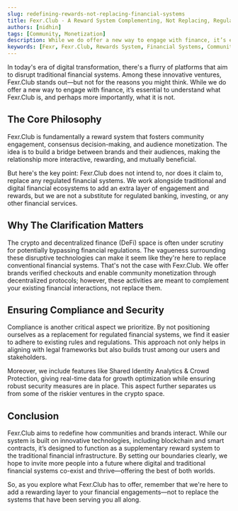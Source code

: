 ```yaml
---
slug: redefining-rewards-not-replacing-financial-systems
title: Fexr.Club - A Reward System Complementing, Not Replacing, Regulated Financial Systems
authors: [nidhin]
tags: [Community, Monetization]
description: While we do offer a new way to engage with finance, it’s essential to understand what Fexr.Club is, and perhaps more importantly, what it is not.
keywords: [Fexr, Fexr.Club, Rewards System, Financial Systems, Community, Monetization, Web3, Decentralization]
---
```


In today's era of digital transformation, there's a flurry of platforms that aim to disrupt traditional financial systems. Among these innovative ventures, Fexr.Club stands out—but not for the reasons you might think. While we do offer a new way to engage with finance, it’s essential to understand what Fexr.Club is, and perhaps more importantly, what it is not. 

## The Core Philosophy

Fexr.Club is fundamentally a reward system that fosters community engagement, consensus decision-making, and audience monetization. The idea is to build a bridge between brands and their audiences, making the relationship more interactive, rewarding, and mutually beneficial. 

But here's the key point: Fexr.Club does not intend to, nor does it claim to, replace any regulated financial systems. We work alongside traditional and digital financial ecosystems to add an extra layer of engagement and rewards, but we are not a substitute for regulated banking, investing, or any other financial services.

## Why The Clarification Matters

The crypto and decentralized finance (DeFi) space is often under scrutiny for potentially bypassing financial regulations. The vagueness surrounding these disruptive technologies can make it seem like they're here to replace conventional financial systems. That's not the case with Fexr.Club. We offer brands verified checkouts and enable community monetization through decentralized protocols; however, these activities are meant to complement your existing financial interactions, not replace them.

## Ensuring Compliance and Security

Compliance is another critical aspect we prioritize. By not positioning ourselves as a replacement for regulated financial systems, we find it easier to adhere to existing rules and regulations. This approach not only helps in aligning with legal frameworks but also builds trust among our users and stakeholders.

Moreover, we include features like Shared Identity Analytics & Crowd Protection, giving real-time data for growth optimization while ensuring robust security measures are in place. This aspect further separates us from some of the riskier ventures in the crypto space.

## Conclusion

Fexr.Club aims to redefine how communities and brands interact. While our system is built on innovative technologies, including blockchain and smart contracts, it’s designed to function as a supplementary reward system to the traditional financial infrastructure. By setting our boundaries clearly, we hope to invite more people into a future where digital and traditional financial systems co-exist and thrive—offering the best of both worlds.

So, as you explore what Fexr.Club has to offer, remember that we're here to add a rewarding layer to your financial engagements—not to replace the systems that have been serving you all along.